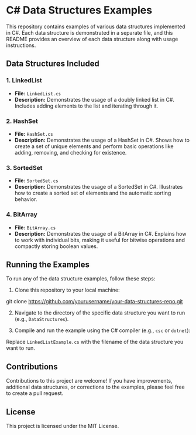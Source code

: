 # C# Data Structures Examples

This repository contains examples of various data structures implemented in C#. Each data structure is demonstrated in a separate file, and this README provides an overview of each data structure along with usage instructions.

## Data Structures Included

### 1. LinkedList

- **File:** `LinkedList.cs`
- **Description:** Demonstrates the usage of a doubly linked list in C#. Includes adding elements to the list and iterating through it.

### 2. HashSet

- **File:** `HashSet.cs`
- **Description:** Demonstrates the usage of a HashSet in C#. Shows how to create a set of unique elements and perform basic operations like adding, removing, and checking for existence.

### 3. SortedSet

- **File:** `SortedSet.cs`
- **Description:** Demonstrates the usage of a SortedSet in C#. Illustrates how to create a sorted set of elements and the automatic sorting behavior.

### 4. BitArray

- **File:** `BitArray.cs`
- **Description:** Demonstrates the usage of a BitArray in C#. Explains how to work with individual bits, making it useful for bitwise operations and compactly storing boolean values.

## Running the Examples

To run any of the data structure examples, follow these steps:

1. Clone this repository to your local machine:

git clone https://github.com/yourusername/your-data-structures-repo.git

2. Navigate to the directory of the specific data structure you want to run (e.g., `DataStructures`).

3. Compile and run the example using the C# compiler (e.g., `csc` or `dotnet`):

Replace `LinkedListExample.cs` with the filename of the data structure you want to run.

## Contributions

Contributions to this project are welcome! If you have improvements, additional data structures, or corrections to the examples, please feel free to create a pull request.

## License

This project is licensed under the MIT License.
